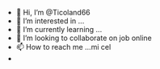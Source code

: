 - 👋 Hi, I’m @Ticoland66
- 👀 I’m interested in ...
- 🌱 I’m currently learning ...
- 💞️ I’m looking to collaborate on job online 
- 📫 How to reach me ...mi cel
- 

<!---
Ticoland66/Ticoland66 is a ✨ special ✨ repository because its `README.md` (this file) appears on your GitHub profile.
You can click the Preview link to take a look at your changes.
--->
